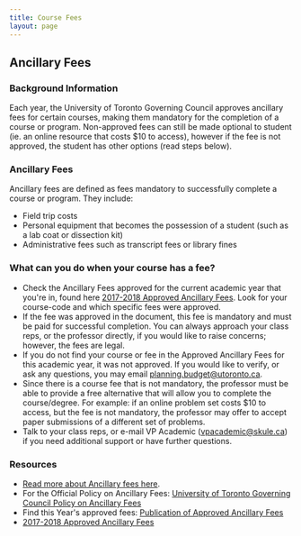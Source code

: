 ```yaml
---
title: Course Fees
layout: page
---
```

## Ancillary Fees

### Background Information
Each year, the University of Toronto Governing Council approves ancillary fees for certain courses, making them mandatory for the completion of a course or program. Non-approved fees can still be made optional to student (ie. an online resource that costs $10 to access), however if the fee is not approved, the student has other options (read steps below).

### Ancillary Fees
Ancillary fees are defined as fees mandatory to successfully complete a course or program. They include:
- Field trip costs
- Personal equipment that becomes the possession of a student (such as a lab coat or dissection kit)
- Administrative fees such as transcript fees or library fines

### What can you do when your course has a fee?
- Check the Ancillary Fees approved for the current academic year that you're in, found here [2017-2018 Approved Ancillary Fees](http://www.planningandbudget.utoronto.ca/Assets/Academic+Operations+Digital+Assets/Planning+$!26+Budget/lyanne/Category+5+Ancillary+Fees+2017-18.pdf). Look for your course-code and which specific fees were approved.
- If the fee was approved in the document, this fee is mandatory and must be paid for successful completion. You can always approach your class reps, or the professor directly, if you would like to raise concerns; however, the fees are legal.
- If you do not find your course or fee in the Approved Ancillary Fees for this academic year, it was not approved. If you would like to verify, or ask any questions, you may email [planning.budget@utoronto.ca](mailto:planning.budget@utoronto.ca).
- Since there is a course fee that is not mandatory, the professor must be able to provide a free alternative that will allow you to complete the course/degree. For example: if an online problem set costs $10 to access, but the fee is not mandatory, the professor may offer to accept paper submissions of a different set of problems.
- Talk to your class reps, or e-mail VP Academic ([vpacademic@skule.ca](mailto:vpacademic@skule.ca)) if you need additional support or have further questions.

### Resources
- [Read more about Ancillary fees here](http://www.viceprovoststudents.utoronto.ca/publicationsandpolicies/guidelines/ancillary-fees.htm#Report%20and%20Analysis%20of%20Ancillary%20Fees).
- For the Official Policy on Ancillary Fees: [University of Toronto Governing Council Policy on Ancillary Fees](http://www.governingcouncil.utoronto.ca/Assets/Governing+Council+Digital+Assets/Policies/PDF/ppapr171995.pdf)
- Find this Year's approved fees: [Publication of Approved Ancillary Fees](http://www.planningandbudget.utoronto.ca/tuition/Ancillary_Fees.htm)
- [2017-2018 Approved Ancillary Fees](http://www.planningandbudget.utoronto.ca/Assets/Academic+Operations+Digital+Assets/Planning+$!26+Budget/lyanne/Category+5+Ancillary+Fees+2017-18.pdf)
    